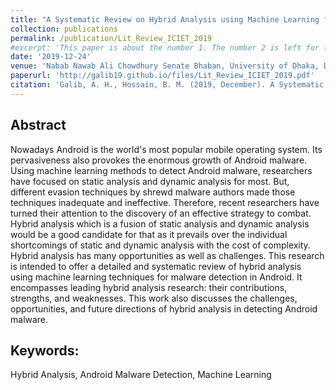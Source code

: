 ```yaml
---
title: "A Systematic Review on Hybrid Analysis using Machine Learning for Android Malware Detection"
collection: publications
permalink: /publication/Lit_Review_ICIET_2019
#excerpt: 'This paper is about the number 1. The number 2 is left for future work.'
date: '2019-12-24'
venue: 'Nabab Nawab Ali Chowdhury Senate Bhaban, University of Dhaka, Dhaka, Bangladesh'
paperurl: 'http://galib19.github.io/files/Lit_Review_ICIET_2019.pdf'
citation: 'Galib, A. H., Hossain, B. M. (2019, December). A Systematic Review on Hybrid Analysis using Machine Learning for Android Malware Detection. International Conference on Innovation in Engineering and Technology (ICIET) 2019.'
---
```

## Abstract 

Nowadays Android is the world's most popular mobile operating system. Its
pervasiveness also provokes the enormous growth of Android malware. Using machine
learning methods to detect Android malware, researchers have focused on static analysis
and dynamic analysis for most. But, different evasion techniques by shrewd malware
authors made those techniques inadequate and ineffective. Therefore, recent researchers
have turned their attention to the discovery of an effective strategy to combat. Hybrid
analysis which is a fusion of static analysis and dynamic analysis would be a good
candidate for that as it prevails over the individual shortcomings of static and dynamic
analysis with the cost of complexity. Hybrid analysis has many opportunities as well as
challenges. This research is intended to offer a detailed and systematic review of hybrid
analysis using machine learning techniques for malware detection in Android. It
encompasses leading hybrid analysis research: their contributions, strengths, and
weaknesses. This work also discusses the challenges, opportunities, and future directions
of hybrid analysis in detecting Android malware.


## Keywords: 

Hybrid Analysis, Android Malware Detection, Machine Learning
